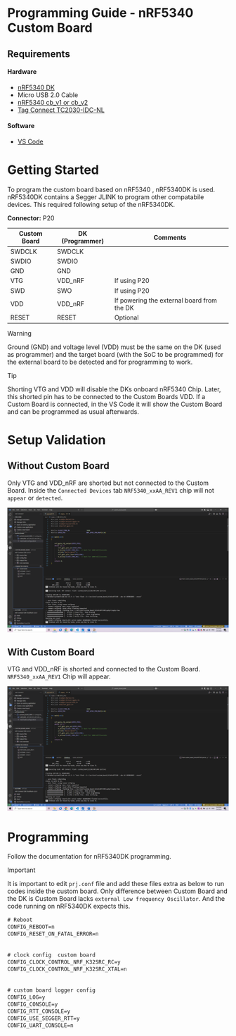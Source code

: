 # Programming Guide - nRF5340 Custom Board 

## Requirements

#### Hardware

* [nRF5340 DK](https://www.nordicsemi.com/Products/Development-hardware/nRF5340-DK)
* Micro USB 2.0 Cable
* [nRF5340 cb_v1 or cb_v2](https://content.u-blox.com/sites/default/files/NORA-B1_DataSheet_UBX-20027119.pdf)
* [Tag Connect TC2030-IDC-NL](https://www.tag-connect.com/product/tc2030-idc-nl)

#### Software
* [VS Code](https://code.visualstudio.com/)


# Getting Started
To program the custom board based on nRF5340 , nRF5340DK is used. nRF5340DK contains a Segger JLINK to program other compatabile devices. This required following setup of the nRF5340DK.

**Connector:** P20 


| Custom Board | DK (Programmer) | Comments |
|--------------|-----------------|----------|
| SWDCLK      | SWDCLK          |          |
| SWDIO       | SWDIO           |          |
| GND          | GND             |          |
| VTG          | VDD_nRF             | If using P20 |
| SWD    | SWO             | If using P20 |
| VDD      | VDD_nRF            | If powering the external board from the DK |
| RESET        | RESET           | Optional |

> [!WARNING]  
>  Ground (GND) and voltage level (VDD) must be the same on the DK (used as programmer) and the target board (with the SoC to be programmed) for the external board to be detected and for programming to work.


> [!TIP] 
> Shorting VTG and VDD will disable the DKs onboard nRF5340 Chip. Later, this shorted pin has to be connected to the Custom Boards VDD. If a Custom Board is connected, in the VS Code it will show the Custom Board and can be programmed as usual afterwards.


# Setup Validation

## Without Custom Board

Only VTG and VDD_nRF are shorted but not connected to the Custom Board. Inside the `Connected Devices` tab `NRF5340_xxAA_REV1` chip will not `appear` or `detected`. 

![Without Custom Board](../Graphics/wo_cb.PNG)



## With Custom Board

VTG and VDD_nRF is shorted and connected to the Custom Board. `NRF5340_xxAA_REV1` Chip will appear.

![With Custom Board](../Graphics/w_cb.PNG)


# Programming

Follow the documentation for nRF5340DK programming. 
> [!IMPORTANT] 
> It is important to edit `prj.conf` file and add these files extra as below to run codes inside the custom board. Only difference between Custom Board and the DK is Custom Board lacks `external Low frequency Oscillator`. And the code running on nRF5340DK expects this.
```
# Reboot
CONFIG_REBOOT=n
CONFIG_RESET_ON_FATAL_ERROR=n


# clock config  custom board
CONFIG_CLOCK_CONTROL_NRF_K32SRC_RC=y
CONFIG_CLOCK_CONTROL_NRF_K32SRC_XTAL=n


# custom board logger config
CONFIG_LOG=y
CONFIG_CONSOLE=y
CONFIG_RTT_CONSOLE=y
CONFIG_USE_SEGGER_RTT=y
CONFIG_UART_CONSOLE=n

```

